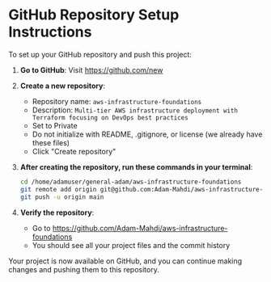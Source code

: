 # GitHub Repository Setup Instructions

To set up your GitHub repository and push this project:

1. **Go to GitHub**: Visit https://github.com/new

2. **Create a new repository**:
   - Repository name: `aws-infrastructure-foundations`
   - Description: `Multi-tier AWS infrastructure deployment with Terraform focusing on DevOps best practices`
   - Set to Private
   - Do not initialize with README, .gitignore, or license (we already have these files)
   - Click "Create repository"

3. **After creating the repository, run these commands in your terminal**:
   ```bash
   cd /home/adamuser/general-adam/aws-infrastructure-foundations
   git remote add origin git@github.com:Adam-Mahdi/aws-infrastructure-foundations.git
   git push -u origin main
   ```

4. **Verify the repository**:
   - Go to https://github.com/Adam-Mahdi/aws-infrastructure-foundations
   - You should see all your project files and the commit history

Your project is now available on GitHub, and you can continue making changes and pushing them to this repository.